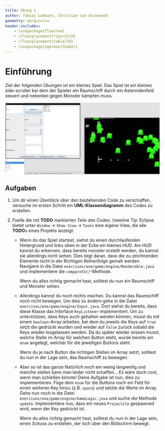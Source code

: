 ```yaml
---
title: Übung 1
author: Tobias Lahmann, Christian van Onzenoodt
geometry: margin=1in
header-includes:
    - \usepackage{floatrow}
    - \floatplacement{figure}{H}
    - \floatplacement{table}{H}
    - \usepackage[ngerman]{babel}
---
```


# Einführung

Ziel der folgenden Übungen ist ein kleines Spiel. Das Spiel ist ein kleines side-scroller bei dem der Spieler ein Raumschiff durch ein Asteroidenfeld steuert und nebenbei gegen Monster kämpfen muss.

![Screenshot](screenshot.png)

## Aufgaben

1. Um dir einen Überblick über den bestehenden Code zu verschaffen, versuche im ersten Schritt ein **UML-Klassendiagramm** des Codes zu erstellen.

2. Fuelle die mit **TODO** markierten Teile des Codes. \newline
   Tip: Eclipse bietet unter `Window` -> `Show View` -> `Tasks` eine eigene View, die alle **TODO**s eines Projekts anzeigt.
   
   - Wenn du das Spiel startest, siehst du einen durchlaufenden Hintergrund und links oben in der Ecke ein kleines HUD. 
     Am HUD kannst du erkennen, dass bereits monster erstellt werden, du kannst sie allerdings nicht sehen.
     Dies liegt daran, dass die zu zeichnenden Elemente nicht in der Richtigen Reihenfolge gemalt werden.
     Navigiere in die Datei `exercises/one/game/engine/Renderable.java` und implementiere die `compareTo()`-Methode.
     
     Wenn du alles richtig gemacht hast, solltest du nun ein Raumschiff und Monster sehen.
   
   - Allerdings kannst du noch nichts machen. 
     Du kannst das Raumschiff noch nicht bewegen.
     Um dies zu ändern gehe in die Datei `exercises/one/game/engine/Input.java`.
     Dort siehst du bereits, dass diese Klasse das Interface `KeyListener` implementiert.
     Um zu unterstützen, dass Keys auch gehalten werden können, musst du mit einem `boolean`-Array arbeiten, bei dem du jeweils die Keys auf `true` setzt die gedrückt wurden und wieder auf `false` zurück sobald die Keys wieder losgelassen werden.
     Da du später wieder wissen musst, welche Stelle im Array für welchen Button steht, wurde bereits ein `enum` angelegt, welcher für die jeweiligen Buttons steht.
     
     Wenn du je nach Button die richtigen Stellen im Array setzt, solltest du nun in der Lage sein, das Raumschiff zu bewegen.
     
   - Aber so ist das ganze Natürlich noch ein wenig langweilig und manche stellen kann man leider nicht schaffen... Es wäre doch cool, wenn man schießen könnte!
     Deine Aufgabe ist nun, dies zu implementieren. Füge dem `enum` für die Buttons noch ein Feld für einen weiteren Key hinzu (z.B. `space`) und setzte die Werte im Array.
     Gehe nun noch in die Datei `exercises/one/game/engine/GameLogic.java` und suche die Methode `update`.
     Implementiere nun, dass ein neues `Projectile` gespawned wird, wenn der Key gedrückt ist.
     
     Wenn du alles richtig gemacht hast, solltest du nun in der Lage sein, einen Schuss zu erstellen, der sich über den Bildschirm bewegt.

   

